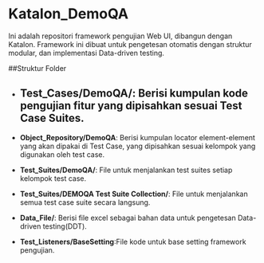 # Katalon_DemoQA
Ini adalah repositori framework pengujian Web UI, dibangun dengan Katalon. 
Framework ini dibuat untuk pengetesan otomatis dengan struktur modular, dan implementasi Data-driven testing.

##Struktur Folder
- **Test_Cases/DemoQA/**: Berisi kumpulan kode pengujian fitur yang dipisahkan sesuai Test Case Suites.
    -
- **Object_Repository/DemoQA**: Berisi kumpulan locator element-element yang akan dipakai di Test Case, yang dipisahkan sesuai kelompok yang digunakan oleh test case. 

- **Test_Suites/DemoQA/**: File untuk menjalankan test suites setiap kelompok test case.
- **Test_Suites/DEMOQA Test Suite Collection/**: File untuk menjalankan semua test case suite secara langsung.
- **Data_File/**: Berisi file excel sebagai bahan data untuk pengetesan Data-driven testing(DDT).
- **Test_Listeners/BaseSetting**:File kode untuk base setting framework pengujian.

